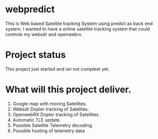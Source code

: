 # webpredict
This is Web based Satellite tracking System using predict as back end system.
I wanted to have a online satellite tracking system that could controle my websdr and openwebrx.
# Project status
This project just started and isn not compleet yet.

# What will this project deliver.
1) Google map with moving Satellites.
2) Websdr Dopler tracking of Satelites.
3) OpenwebRX Dopler tracking of Satellites.
4) Automatic TLE update.
5) Possible Satellite Telemetry decoding.
6) Possible hosting of telemetry data

